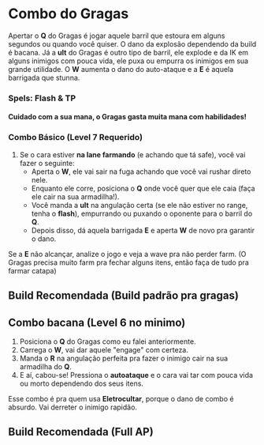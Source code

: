 # Combo do Gragas

Apertar o **Q** do Gragas é jogar aquele barril que estoura em alguns segundos ou quando você quiser. O dano da explosão dependendo da build é bacana. Já a **ult** do Gragas é outro tipo de barril, ele explode e da IK em alguns inimigos com pouca vida, ele puxa ou empurra os inimigos em sua grande utilidade. O **W** aumenta o dano do auto-ataque e a **E** é aquela barrigada que stunna.

### Spels: Flash & TP

#### Cuidado com a sua mana, o Gragas gasta muita mana com habilidades!

### Combo Básico (Level 7 Requerido)

1. Se o cara estiver **na lane farmando** (e achando que tá safe), você vai fazer o seguinte:
   - Aperta o **W**, ele vai sair na fuga achando que você vai rushar direto nele.
   - Enquanto ele corre, posiciona o **Q** onde você quer que ele caia (faça ele cair na sua armadilha!).
   - Você manda a **ult** na angulação certa (se ele não estiver no range, tenha o **flash**), empurrando ou puxando o oponente para o barril do **Q**.
   - Depois disso, dá aquela barrigada **E** e aperta **W** de novo pra garantir o dano.

Se a **E** não alcançar, analize o jogo e veja a wave pra não perder farm. (O Gragas precisa muito farm pra fechar alguns itens, então faça de tudo pra farmar catapa)
## Build Recomendada (Build padrão pra gragas)


## Combo bacana (Level 6 no minimo)

1. Posiciona o **Q** do Gragas como eu falei anteriormente.
2. Carrega o **W**, vai dar aquele "engage" com certeza.
3. Manda o **R** na angulação perfeita pra fazer o inimigo cair na sua armadilha do **Q**.
4. E aí, cabou-se! Pressiona o **autoataque** e o cara vai tar com pouca vida ou morto dependendo dos seus itens.

Esse combo é pra quem usa **Eletrocultar**, porque o dano de combo é absurdo. Vai derreter o inimigo rapidão.

## Build Recomendada (Full AP)

